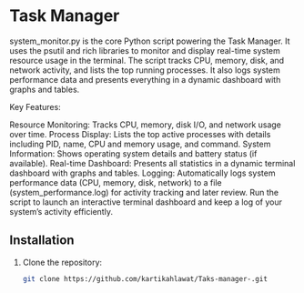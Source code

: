 # Task Manager

system_monitor.py is the core Python script powering the Task Manager. It uses the psutil and rich libraries to monitor and display real-time system resource usage in the terminal. The script tracks CPU, memory, disk, and network activity, and lists the top running processes. It also logs system performance data and presents everything in a dynamic dashboard with graphs and tables.



Key Features:

Resource Monitoring: Tracks CPU, memory, disk I/O, and network usage over time.
Process Display: Lists the top active processes with details including PID, name, CPU and memory usage, and command.
System Information: Shows operating system details and battery status (if available).
Real-time Dashboard: Presents all statistics in a dynamic terminal dashboard with graphs and tables.
Logging: Automatically logs system performance data (CPU, memory, disk, network) to a file (system_performance.log) for activity tracking and later review.
Run the script to launch an interactive terminal dashboard and keep a log of your system’s activity efficiently.

## Installation

1. Clone the repository:
   ```bash
   git clone https://github.com/kartikahlawat/Taks-manager-.git
